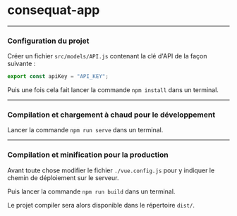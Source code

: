 # consequat-app

---
### Configuration du projet
Créer un fichier `src/models/API.js` contenant la clé d'API de la façon suivante :
```js
export const apiKey = "API_KEY";
```
Puis une fois cela fait lancer la commande `npm install` dans un terminal.

---
### Compilation et chargement à chaud pour le développement
Lancer la commande `npm run serve` dans un terminal.

---
### Compilation et minification pour la production
Avant toute chose modifier le fichier `./vue.config.js` pour y indiquer le chemin de déploiement sur le serveur.

Puis lancer la commande `npm run build` dans un terminal.

Le projet compiler sera alors disponible dans le répertoire `dist/`.